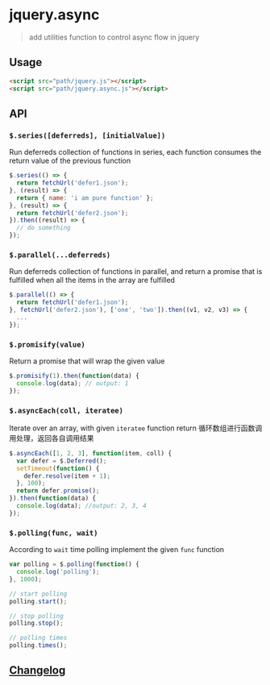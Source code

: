 # jquery.async
> add utilities function to control async flow in jquery

## Usage

```html
<script src="path/jquery.js"></script>
<script src="path/jquery.async.js"></script>
```

## API
### `$.series([deferreds], [initialValue])`

Run deferreds collection of functions in series, each function consumes the return value of the previous function

```js
$.series(() => {
  return fetchUrl('defer1.json');
}, (result) => {
  return { name: 'i am pure function' };
}, (result) => {
  return fetchUrl('defer2.json');
}).then((result) => {
  // do something
});
```
### `$.parallel(...deferreds)`

Run deferreds collection of functions in parallel, and return a promise that is fulfilled when all the items in the array are fulfilled

```js
$.parallel(() => {
  return fetchUrl('defer1.json');
}, fetchUrl('defer2.json'), ['one', 'two']).then((v1, v2, v3) => {
  ...
});
```

### `$.promisify(value)`

Return a promise that will wrap the given value

```js
$.promisify(1).then(function(data) {
  console.log(data); // output: 1
});
```

### `$.asyncEach(coll, iteratee)`

Iterate over an array, with given `iteratee` function return 循环数组进行函数调用处理，返回各自调用结果

```js
$.asyncEach([1, 2, 3], function(item, coll) {
  var defer = $.Deferred();
  setTimeout(function() {
    defer.resolve(item + 1);
  }, 100);
  return defer.promise();
}).then(function(data) {
  console.log(data); //output: 2, 3, 4
});
```

### `$.polling(func, wait)`

According to `wait` time polling implement the given `func` function

```js
var polling = $.polling(function() {
  console.log('polling');
}, 1000);

// start polling
polling.start();

// stop polling
polling.stop();

// polling times
polling.times();
```

## [Changelog](CHANGELOG.md)
